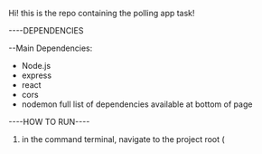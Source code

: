 Hi! this is the repo containing the polling app task!

----DEPENDENCIES

--Main Dependencies:
 - Node.js
 - express
 - react
 - cors
 - nodemon
full list of dependencies available at bottom of page


----HOW TO RUN----
1) in the command terminal, navigate to the project root (
